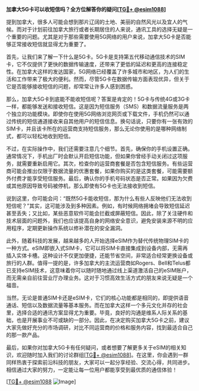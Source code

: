 **加拿大5G卡可以收短信吗？全方位解答你的疑问[[TG💪+ @esim1088](https://t.me/s/esim1088)]**

提到加拿大，很多人可能会想到那片辽阔的土地、美丽的自然风光以及宜人的气候。而对于计划前往加拿大旅行或者长期居住的人来说，通讯工具的选择无疑是一个重要的问题。尤其是对于那些需要使用5G网络的用户来说，加拿大5G卡是否能够正常接收短信就显得尤为重要了。

首先，让我们来了解一下什么是5G卡。5G卡是支持第五代移动通信技术的SIM卡，它不仅提供了更快的数据传输速度，还带来了更低的延迟和更高的连接稳定性。在加拿大这样的发达国家，5G网络已经覆盖了许多城市和地区，为人们的生活和工作带来了极大的便利。然而，尽管5G卡在数据传输方面表现优异，但关于它是否能够接收短信的问题，却常常让许多人感到困惑。

那么，加拿大5G卡到底能不能收短信呢？答案是肯定的！5G卡与传统4G或3G卡一样，都能够发送和接收短信。这是因为短信服务（SMS）和数据流量服务是两个独立的功能模块。即使你在使用5G网络浏览网页或下载文件，手机仍然可以通过传统的短信通道接收来自其他用户的短信信息。换句话说，只要你有一张有效的SIM卡，并且该卡所在的运营商支持短信服务，那么无论你使用的是哪种网络制式，都可以轻松地收到短信。

不过，在实际操作中，我们还需要注意几个细节。首先，确保你的手机设置正确。通常情况下，手机出厂时会默认开启短信功能，但如果你曾经手动关闭过这项服务，就需要重新启用它。其次，检查你的运营商套餐是否包含短信服务。有些运营商可能会推出仅限于数据流量的优惠套餐，如果你购买的是这类套餐，可能需要额外付费才能享受短信服务。最后，确认你的手机号码状态是否正常。如果因为欠费或其他原因导致号码被停机，那么即使有5G卡也无法接收到短信。

说到这里，你可能会问：“既然5G卡能收短信，那为什么有些人反映他们无法收到短信呢？”其实，这可能涉及到多种因素。例如，有时候网络拥堵会导致短信延迟甚至丢失；又比如，某些恶意软件可能会拦截或屏蔽短信。因此，除了关注硬件和技术层面的问题外，我们也应该提高自身的网络安全意识，避免安装来源不明的应用程序，定期更新操作系统以修补潜在的安全漏洞。

此外，随着科技的发展，越来越多的人开始选择eSIM作为替代传统物理SIM卡的一种方式。eSIM即嵌入式SIM卡，它可以将SIM卡直接集成到设备内部，无需再插入实体卡槽。这种设计不仅更加便捷，还能节省空间，非常适合经常更换设备或旅行的人群。值得一提的是，许多加拿大的主流运营商如Rogers、Bell和Telus都已支持eSIM技术，这意味着你可以随时随地通过线上渠道激活自己的eSIM账户，而无需亲自前往营业厅办理业务。这对于习惯高效生活方式的朋友来说无疑是一个福音。

当然，无论是普通SIM卡还是eSIM卡，它们的核心功能都是相同的，即提供语音通话、短信以及数据流量等基本服务。而在加拿大这样一个多元文化并存的社会里，选择合适的通讯方案显得尤为重要。毕竟，良好的沟通是维系人际关系的基础，也是开展事业不可或缺的一部分。因此，在决定购买加拿大5G卡之前，建议大家先做好充分的市场调研，对比不同运营商的价格和服务内容，找到最适合自己的那一款产品。

最后，如果你对加拿大5G卡有任何疑问，或者想要了解更多关于eSIM的相关知识，欢迎随时加入我们的讨论群组[[TG💪+ @esim1088](https://t.me/s/esim1088)]。在这里，你会遇到一群同样热衷于探索前沿科技的朋友，大家可以一起分享经验、交流心得，共同进步。相信通过大家的努力，一定能让每一位用户都能享受到最优质的通信体验！

[[TG💪+ @esim1088](https://t.me/s/esim1088) ![Image](https://i.postimg.cc/4NQfJmqS/Snipaste-2025-05-13-00-14-12.png)]
